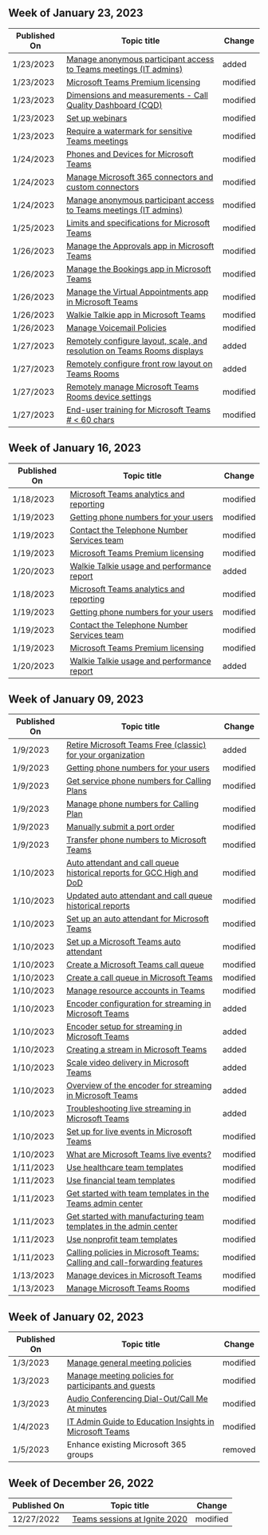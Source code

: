 <!-- This file is generated automatically each week. Changes made to this file will be overwritten.-->



## Week of January 23, 2023


| Published On |Topic title | Change |
|------|------------|--------|
| 1/23/2023 | [Manage anonymous participant access to Teams meetings (IT admins)](/MicrosoftTeams/anonymous-users-in-meetings) | added |
| 1/23/2023 | [Microsoft Teams Premium licensing](/MicrosoftTeams/teams-add-on-licensing/licensing-enhance-teams) | modified |
| 1/23/2023 | [Dimensions and measurements - Call Quality Dashboard (CQD)](/MicrosoftTeams/dimensions-and-measures-available-in-call-quality-dashboard) | modified |
| 1/23/2023 | [Set up webinars](/MicrosoftTeams/set-up-webinars) | modified |
| 1/23/2023 | [Require a watermark for sensitive Teams meetings](/MicrosoftTeams/watermark-meeting-content-video) | modified |
| 1/24/2023 | [Phones and Devices for Microsoft Teams](/MicrosoftTeams/devices/usb-devices) | modified |
| 1/24/2023 | [Manage Microsoft 365 connectors and custom connectors](/MicrosoftTeams/office-365-custom-connectors) | modified |
| 1/24/2023 | [Manage anonymous participant access to Teams meetings (IT admins)](/MicrosoftTeams/anonymous-users-in-meetings) | modified |
| 1/25/2023 | [Limits and specifications for Microsoft Teams](/MicrosoftTeams/limits-specifications-teams) | modified |
| 1/26/2023 | [Manage the Approvals app in Microsoft Teams](/MicrosoftTeams/approval-admin) | modified |
| 1/26/2023 | [Manage the Bookings app in Microsoft Teams](/MicrosoftTeams/bookings-app-admin) | modified |
| 1/26/2023 | [Manage the Virtual Appointments app in Microsoft Teams](/MicrosoftTeams/manage-virtual-appointments-app) | modified |
| 1/26/2023 | [Walkie Talkie app in Microsoft Teams](/MicrosoftTeams/walkie-talkie) | modified |
| 1/26/2023 | [Manage Voicemail Policies](/MicrosoftTeams/manage-voicemail-policies) | modified |
| 1/27/2023 | [Remotely configure layout, scale, and resolution on Teams Rooms displays](/MicrosoftTeams/rooms/manage-front-room-scale-res) | added |
| 1/27/2023 | [Remotely configure front row layout on Teams Rooms](/MicrosoftTeams/rooms/manage-front-row) | added |
| 1/27/2023 | [Remotely manage Microsoft Teams Rooms device settings](/MicrosoftTeams/rooms/xml-config-file) | modified |
| 1/27/2023 | [End-user training for Microsoft Teams # < 60 chars](/MicrosoftTeams/instructor-led-training-teams-landing-page) | modified |


## Week of January 16, 2023


| Published On |Topic title | Change |
|------|------------|--------|
| 1/18/2023 | [Microsoft Teams analytics and reporting](/MicrosoftTeams/teams-analytics-and-reports/teams-reporting-reference) | modified |
| 1/19/2023 | [Getting phone numbers for your users](/MicrosoftTeams/getting-phone-numbers-for-your-users) | modified |
| 1/19/2023 | [Contact the Telephone Number Services team](/MicrosoftTeams/manage-phone-numbers-for-your-organization/contact-tns-service-desk) | modified |
| 1/19/2023 | [Microsoft Teams Premium licensing](/MicrosoftTeams/teams-add-on-licensing/licensing-enhance-teams) | modified |
| 1/20/2023 | [Walkie Talkie usage and performance report](/MicrosoftTeams/teams-analytics-and-reports/walkie-talkie-usage-report) | added |
| 1/18/2023 | [Microsoft Teams analytics and reporting](/MicrosoftTeams/teams-analytics-and-reports/teams-reporting-reference) | modified |
| 1/19/2023 | [Getting phone numbers for your users](/MicrosoftTeams/getting-phone-numbers-for-your-users) | modified |
| 1/19/2023 | [Contact the Telephone Number Services team](/MicrosoftTeams/manage-phone-numbers-for-your-organization/contact-tns-service-desk) | modified |
| 1/19/2023 | [Microsoft Teams Premium licensing](/MicrosoftTeams/teams-add-on-licensing/licensing-enhance-teams) | modified |
| 1/20/2023 | [Walkie Talkie usage and performance report](/MicrosoftTeams/teams-analytics-and-reports/walkie-talkie-usage-report) | added |


## Week of January 09, 2023


| Published On |Topic title | Change |
|------|------------|--------|
| 1/9/2023 | [Retire Microsoft Teams Free (classic) for your organization](/MicrosoftTeams/teams-add-on-licensing/remove-assign-free-licenses) | added |
| 1/9/2023 | [Getting phone numbers for your users](/MicrosoftTeams/getting-phone-numbers-for-your-users) | modified |
| 1/9/2023 | [Get service phone numbers for Calling Plans](/MicrosoftTeams/getting-service-phone-numbers) | modified |
| 1/9/2023 | [Manage phone numbers for Calling Plan](/MicrosoftTeams/manage-phone-numbers-for-your-organization/manage-phone-numbers-for-your-organization) | modified |
| 1/9/2023 | [Manually submit a port order](/MicrosoftTeams/phone-number-calling-plans/manually-submit-port-order) | modified |
| 1/9/2023 | [Transfer phone numbers to Microsoft Teams](/MicrosoftTeams/phone-number-calling-plans/transfer-phone-numbers-to-teams) | modified |
| 1/10/2023 | [Auto attendant and call queue historical reports for GCC High and DoD](/MicrosoftTeams/aa-cq-cqd-historical-reports-v163) | modified |
| 1/10/2023 | [Updated auto attendant and call queue historical reports](/MicrosoftTeams/aa-cq-cqd-historical-reports) | modified |
| 1/10/2023 | [Set up an auto attendant for Microsoft Teams](/MicrosoftTeams/create-a-phone-system-auto-attendant-smb) | modified |
| 1/10/2023 | [Set up a Microsoft Teams auto attendant](/MicrosoftTeams/create-a-phone-system-auto-attendant) | modified |
| 1/10/2023 | [Create a Microsoft Teams call queue](/MicrosoftTeams/create-a-phone-system-call-queue-smb) | modified |
| 1/10/2023 | [Create a call queue in Microsoft Teams](/MicrosoftTeams/create-a-phone-system-call-queue) | modified |
| 1/10/2023 | [Manage resource accounts in Teams](/MicrosoftTeams/manage-resource-accounts) | modified |
| 1/10/2023 | [Encoder configuration for streaming in Microsoft Teams](/MicrosoftTeams/teams-encoder-configuration) | added |
| 1/10/2023 | [Encoder setup for streaming in Microsoft Teams](/MicrosoftTeams/teams-encoder-setup) | added |
| 1/10/2023 | [Creating a stream in Microsoft Teams](/MicrosoftTeams/teams-stream-create-event) | added |
| 1/10/2023 | [Scale video delivery in Microsoft Teams](/MicrosoftTeams/teams-stream-ecdn) | added |
| 1/10/2023 | [Overview of the encoder for streaming in Microsoft Teams](/MicrosoftTeams/teams-stream-overview) | added |
| 1/10/2023 | [Troubleshooting live streaming in Microsoft Teams](/MicrosoftTeams/teams-stream-troubleshooting) | added |
| 1/10/2023 | [Set up for live events in Microsoft Teams](/MicrosoftTeams/teams-live-events/set-up-for-teams-live-events) | modified |
| 1/10/2023 | [What are Microsoft Teams live events?](/MicrosoftTeams/teams-live-events/what-are-teams-live-events) | modified |
| 1/11/2023 | [Use healthcare team templates](/MicrosoftTeams/expand-teams-across-your-org/healthcare/healthcare-templates-admin-console) | modified |
| 1/11/2023 | [Use financial team templates](/MicrosoftTeams/financial-teams-templates-in-the-admin-console) | modified |
| 1/11/2023 | [Get started with team templates in the Teams admin center](/MicrosoftTeams/get-started-with-teams-templates-in-the-admin-console) | modified |
| 1/11/2023 | [Get started with manufacturing team templates in the admin center](/MicrosoftTeams/manufacturing-teams-templates-in-the-admin-console) | modified |
| 1/11/2023 | [Use nonprofit team templates](/MicrosoftTeams/team-templates-nonprofit) | modified |
| 1/11/2023 | [Calling policies in Microsoft Teams: Calling and call-forwarding features](/MicrosoftTeams/teams-calling-policy) | modified |
| 1/13/2023 | [Manage devices in Microsoft Teams](/MicrosoftTeams/devices/device-management) | modified |
| 1/13/2023 | [Manage Microsoft Teams Rooms](/MicrosoftTeams/rooms/rooms-manage) | modified |


## Week of January 02, 2023


| Published On |Topic title | Change |
|------|------------|--------|
| 1/3/2023 | [Manage general meeting policies](/MicrosoftTeams/meeting-policies-in-teams-general) | modified |
| 1/3/2023 | [Manage meeting policies for participants and guests](/MicrosoftTeams/meeting-policies-participants-and-guests) | modified |
| 1/3/2023 | [Audio Conferencing Dial-Out/Call Me At minutes](/MicrosoftTeams/audio-conferencing-subscription-dial-out) | modified |
| 1/4/2023 | [IT Admin Guide to Education Insights in Microsoft Teams](/MicrosoftTeams/class-insights) | modified |
| 1/5/2023 | Enhance existing Microsoft 365 groups | removed |


## Week of December 26, 2022


| Published On |Topic title | Change |
|------|------------|--------|
| 12/27/2022 | [Teams sessions at Ignite 2020](/MicrosoftTeams/ignite-2020-landing-page) | modified |
